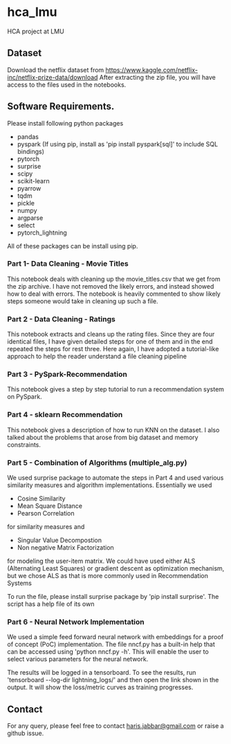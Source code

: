 # hca_lmu
HCA project at LMU

## Dataset
Download the netflix dataset from https://www.kaggle.com/netflix-inc/netflix-prize-data/download
After extracting the zip file, you will have access to the files used in the notebooks.

## Software Requirements.
Please install following python packages
- pandas
- pyspark (If using pip, install as 'pip install pyspark[sql]' to include SQL bindings)
- pytorch
- surprise
- scipy
- scikit-learn
- pyarrow
- tqdm
- pickle
- numpy
- argparse
- select
- pytorch_lightning

All of these packages can be install using pip. 

### Part 1- Data Cleaning - Movie Titles
This notebook deals with cleaning up the movie_titles.csv that we get from the zip archive.
I have not removed the likely errors, and instead showed how to deal with errors. 
The notebook is heavily commented to show likely steps someone would take in cleaning up such a file. 

### Part 2 - Data Cleaning - Ratings
This notebook extracts and cleans up the rating files. Since they are four identical files, I have given detailed steps for one of them and in the end repeated the steps for rest three. 
Here again, I have adopted a tutorial-like approach to help the reader understand a file cleaning pipeline

### Part 3 - PySpark-Recommendation
This notebook gives a step by step tutorial to run a recommendation system on PySpark. 

### Part 4 - sklearn Recommendation
This notebook gives a description of how to run KNN on the dataset. I also talked about the problems that arose from big dataset and memory constraints. 

### Part 5 - Combination of Algorithms (multiple_alg.py)
We used surprise package to automate the steps in Part 4 and used various similarity measures and algorithm implementations. Essentially we used 
- Cosine Similarity
- Mean Square Distance
- Pearson Correlation

for similarity measures and 
- Singular Value Decompostion
- Non negative Matrix Factorization

for modeling the user-item matrix. We could have used either ALS (Alternating Least Squares) or gradient descent as optimization mechanism, but we chose ALS as that is more commonly used in Recommendation Systems

To run the file, please install surprise package by 'pip install surprise'. The script has a help file of its own

### Part 6 - Neural Network Implementation
We used a simple feed forward neural network with embeddings for a proof of concept (PoC) implementation. The file nncf.py has a built-in help that can be accessed using 'python nncf.py -h'.
This will enable the user to select various parameters for the neural network. 

The results will be logged in a tensorboard. To see the results, run 'tensorboard --log-dir lightning_logs/' and then open the link shown in the output. It will show the loss/metric curves as training progresses. 

## Contact
For any query, please feel free to contact haris.jabbar@gmail.com or raise a github issue.
